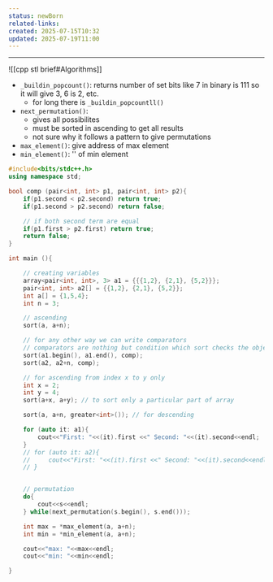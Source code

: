 ```yaml
---
status: newBorn
related-links: 
created: 2025-07-15T10:32
updated: 2025-07-19T11:00
---
```

---

![[cpp stl brief#Algorithms]]


- `_buildin_popcount()`: returns number of set bits like 7 in binary is 111 so it will give 3, 6 is 2, etc.
	- for long there is `_buildin_popcountll()`
- `next_permutation()`: 
	- gives all possibilites
	- must be sorted in ascending to get all results
	- not sure why it follows a pattern to give permutations
- `max_element()`: give address of max element
- `min_element()`: '' of min element
```cpp
#include<bits/stdc++.h>
using namespace std;

bool comp (pair<int, int> p1, pair<int, int> p2){
    if(p1.second < p2.second) return true;
    if(p1.second > p2.second) return false;

    // if both second term are equal
    if(p1.first > p2.first) return true;
    return false;
}

int main (){

    // creating variables
    array<pair<int, int>, 3> a1 = {{{1,2}, {2,1}, {5,2}}};
    pair<int, int> a2[] = {{1,2}, {2,1}, {5,2}};
    int a[] = {1,5,4};
    int n = 3;

    // ascending
    sort(a, a+n);

    // for any other way we can write comparators 
    // comparators are nothing but condition which sort checks the object it's about to sort with. if the comparator gives true for condition then it sorts otherwise not
    sort(a1.begin(), a1.end(), comp);
    sort(a2, a2+n, comp);

    // for ascending from index x to y only
    int x = 2;
    int y = 4; 
    sort(a+x, a+y); // to sort only a particular part of array

    sort(a, a+n, greater<int>()); // for descending

    for (auto it: a1){
        cout<<"First: "<<(it).first <<" Second: "<<(it).second<<endl;
    }
    // for (auto it: a2){
    //     cout<<"First: "<<(it).first <<" Second: "<<(it).second<<endl;
    // }


	// permutation
	do{
        cout<<s<<endl;
    } while(next_permutation(s.begin(), s.end()));

	int max = *max_element(a, a+n);
    int min = *min_element(a, a+n);

    cout<<"max: "<<max<<endl;
    cout<<"min: "<<min<<endl;

}
```

